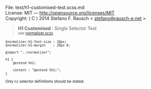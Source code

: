 File:      test/h1-customised-test.scss.md  
License:   MIT — http://opensource.org/licenses/MIT  
Copyright: ( C ) 2014 Stefano F. Rausch < stefano@rausch-e.net >

> **H1 Customised** : Single Selector Test  
> <small> see [normalizer.scss](../_normalizer.scss.md) </smalll>

    $normalizer-h1-font-size : 18px;
    $normalizer-h1-margin    : 20px 0;

    @import "../normalizer";

    h1 {
        @extend %h1;

        content : "@extend %h1;";
    }

Only `h1` selector definitions should be stated.
